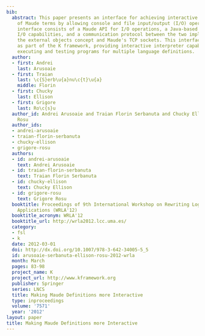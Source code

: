 ```yaml
---
bib:
  abstract: This paper presents an interface for achieving interactive executions
    of Maude terms by allowing console and file input/output (I/O) operations. This
    interface consists of a Maude API for I/O operations, a Java-based server offering
    I/O capabilities, and a communication protocol between the two implemented using
    the external objects concept and Maude's TCP sockets. This interface was evaluated
    as part of the K framework, providing interactive interpreter capabilities for
    executing and testing programs for multiple language definitions.
  author:
  - first: Andrei
    last: Arusoaie
  - first: Traian
    last: \c{S}erb\u{a}nu\c{t}\u{a}
    middle: Florin
  - first: Chucky
    last: Ellison
  - first: Grigore
    last: Ro\c{s}u
  author_id: Andrei Arusoaie and Traian Florin Serbanuta and Chucky Ellison and Grigore
    Rosu
  author_ids:
  - andrei-arusoaie
  - traian-florin-serbanuta
  - chucky-ellison
  - grigore-rosu
  authors:
  - id: andrei-arusoaie
    text: Andrei Arusoaie
  - id: traian-florin-serbanuta
    text: Traian Florin Serbanuta
  - id: chucky-ellison
    text: Chucky Ellison
  - id: grigore-rosu
    text: Grigore Rosu
  booktitle: Proceedings of 9th International Workshop on Rewriting Logic and its
    Applications (WRLA'12)
  booktitle_acronym: WRLA'12
  booktitle_url: http://wrla2012.lcc.uma.es/
  category:
  - fsl
  - k
  date: 2012-03-01
  doi: http://dx.doi.org/10.1007/978-3-642-34005-5_5
  id: arusoaie-serbanuta-ellison-rosu-2012-wrla
  month: March
  pages: 83-98
  project_name: K
  project_url: http://www.kframework.org
  publisher: Springer
  series: LNCS
  title: Making Maude Definitions more Interactive
  type: inproceedings
  volume: '7571'
  year: '2012'
layout: paper
title: Making Maude Definitions more Interactive
---
```

